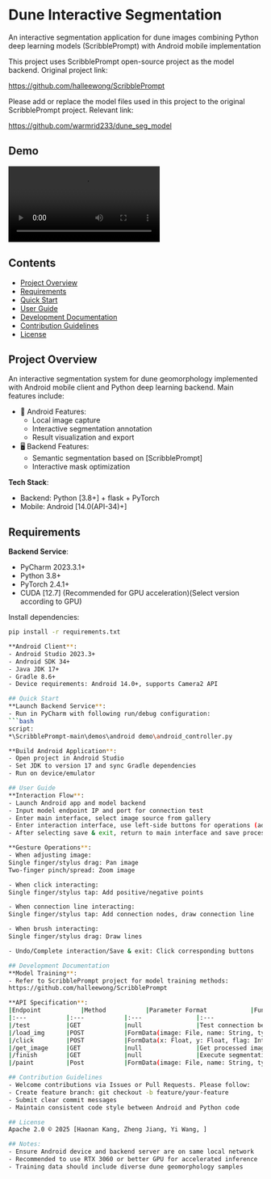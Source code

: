 # Dune Interactive Segmentation

An interactive segmentation application for dune images combining Python deep learning models (ScribblePrompt) with Android mobile implementation

This project uses ScribblePrompt open-source project as the model backend. Original project link:

https://github.com/halleewong/ScribblePrompt

Please add or replace the model files used in this project to the original ScribblePrompt project. Relevant link:

https://github.com/warmrid233/dune_seg_model

## Demo
<video controls src="demo_video.mp4" title="Title"></video>

## Contents
- [Project Overview](#project-overview)
- [Requirements](#requirements)
- [Quick Start](#quick-start)
- [User Guide](#user-guide)
- [Development Documentation](#development-documentation)
- [Contribution Guidelines](#contribution-guidelines)
- [License](#license)

## Project Overview
An interactive segmentation system for dune geomorphology implemented with Android mobile client and Python deep learning backend. Main features include:

- 📱 Android Features:
  - Local image capture
  - Interactive segmentation annotation
  - Result visualization and export
- 🖥️ Backend Features:
  - Semantic segmentation based on [ScribblePrompt]
  - Interactive mask optimization

**Tech Stack**:
- Backend: Python [3.8+] + flask + PyTorch
- Mobile: Android [14.0(API-34)+]

## Requirements
**Backend Service**:
- PyCharm 2023.3.1+
- Python 3.8+
- PyTorch 2.4.1+
- CUDA [12.7] (Recommended for GPU acceleration)(Select version according to GPU)

Install dependencies:
```bash
pip install -r requirements.txt

**Android Client**:
- Android Studio 2023.3+
- Android SDK 34+
- Java JDK 17+
- Gradle 8.6+
- Device requirements: Android 14.0+, supports Camera2 API

## Quick Start
**Launch Backend Service**:
- Run in PyCharm with following run/debug configuration:
```bash
script:
*\ScribblePrompt-main\demos\android demo\android_controller.py

**Build Android Application**:
- Open project in Android Studio
- Set JDK to version 17 and sync Gradle dependencies
- Run on device/emulator

## User Guide
**Interaction Flow**:
- Launch Android app and model backend
- Input model endpoint IP and port for connection test
- Enter main interface, select image source from gallery
- Enter interaction interface, use left-side buttons for operations (adjust image, click interaction, connection line, brush, undo, complete interaction, save & exit)
- After selecting save & exit, return to main interface and save processed image to gallery

**Gesture Operations**:
- When adjusting image:
Single finger/stylus drag: Pan image
Two-finger pinch/spread: Zoom image

- When click interacting:
Single finger/stylus tap: Add positive/negative points

- When connection line interacting:
Single finger/stylus tap: Add connection nodes, draw connection line

- When brush interacting:
Single finger/stylus drag: Draw lines

- Undo/Complete interaction/Save & exit: Click corresponding buttons

## Development Documentation
**Model Training**:
- Refer to ScribblePrompt project for model training methods:
https://github.com/halleewong/ScribblePrompt

**API Specification**:
|Endpoint           |Method           |Parameter Format            |Function               |
|:---           |:---           |:---               |:---              |
|/test          |GET            |null               |Test connection between Android and model|
|/load_img      |POST           |FormData(image: File, name: String, type: String)|Upload image from Android|
|/click         |POST           |FormData(x: Float, y: Float, flag: Int)          |Upload click interaction data from Android|
|/get_image     |GET            |null               |Get processed image from backend model|
|/finish        |GET            |null               |Execute segmentation and save segmentation results|
|/paint         |Post           |FormData(image: File, name: String, type: String)|Upload paint image from Android|

## Contribution Guidelines
- Welcome contributions via Issues or Pull Requests. Please follow:
- Create feature branch: git checkout -b feature/your-feature
- Submit clear commit messages
- Maintain consistent code style between Android and Python code

## License
Apache 2.0 © 2025 [Haonan Kang, Zheng Jiang, Yi Wang, ]

## Notes:
- Ensure Android device and backend server are on same local network
- Recommended to use RTX 3060 or better GPU for accelerated inference
- Training data should include diverse dune geomorphology samples
